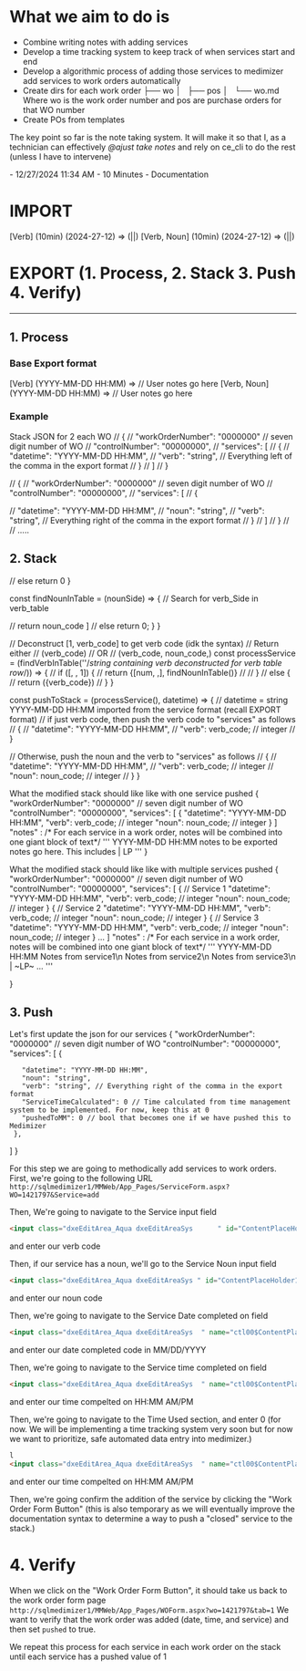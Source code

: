 # What we aim to do is
- Combine writing notes with adding services
- Develop a time tracking system to keep track of when services start and end
- Develop a algorithmic process of adding those services to medimizer add services to work orders automatically
- Create dirs for each work order
├── wo
│   ├── pos
│   └── wo.md
Where wo is the work order number and pos are purchase orders for that WO number 
- Create POs from templates

The key point so far is the note taking system. It will make it so that I, as a technician can effectively *@ajust take notes* and rely on ce_cli to do the rest (unless I have to intervene)

<td class="dxgv">-   12/27/2024 11:34 AM -   10 Minutes - Documentation </td>

# IMPORT
[Verb] (10min) (2024-27-12) => (||) 
[Verb, Noun] (10min) (2024-27-12) => (||) 

# EXPORT (1. Process, 2. Stack 3. Push 4. Verify)
---
## 1. Process
### Base Export format
[Verb] (YYYY-MM-DD HH:MM) => // User notes go here 
[Verb, Noun] (YYYY-MM-DD HH:MM) => // User notes go here 

### Example
 Stack JSON for 2 each WO
// {
//   "workOrderNumber": "0000000" // seven digit number of WO
//   "controlNumber": "00000000",
//   "services": [
//     {
//       "datetime": "YYYY-MM-DD HH:MM",
//       "verb": "string", // Everything left of the comma in the export format
//     }
//   ]
// }

// {
//   "workOrderNumber": "0000000" // seven digit number of WO
//   "controlNumber": "00000000",
//   "services": [
//     {

//       "datetime": "YYYY-MM-DD HH:MM",
//       "noun": "string",
//       "verb": "string", // Everything right of the comma in the export format
//     }
//   ]
// }
//
// .....

## 2. Stack
  // else return 0
}

  const findNounInTable = (nounSide) => {
  // Search for verb_Side in verb_table

  // return noun_code
 ]
// else return 0;
}
}

// Deconstruct [1, verb_code] to get verb code (idk the syntax)
// Return either
// (verb_code)
// OR
// (verb_code, noun_code,)
const processService = (findVerbInTable(''/*string containing verb deconstructed for verb table row*/)) => {
  // if ([, , 1]) {
  // return {[num, ,], findNounInTable()}
  //
  // }
  // else {
  //   return ({verb_code})
  // }
}

const pushToStack = (processService(), datetime) => { // datetime = string YYYY-MM-DD HH:MM imported from the service format (recall EXPORT format)
  // if just verb code, then push the verb code to "services" as follows
  // {
  //     "datetime": "YYYY-MM-DD HH:MM",
  //     "verb": verb_code; // integer
  // }

  // Otherwise, push the noun and the verb to "services" as follows
  // {
  //   "datetime": "YYYY-MM-DD HH:MM",
  //   "verb": verb_code; // integer
  //   "noun": noun_code; // integer
  // }
}

What the modified stack should like like with one service pushed
{ 
  "workOrderNumber": "0000000" // seven digit number of WO
  "controlNumber": "00000000",
  "services": [
    {
      "datetime": "YYYY-MM-DD HH:MM",
      "verb": verb_code; // integer
      "noun": noun_code; // integer
    }
  ]
  "notes" : /* For each service in a work order, notes will be combined into one giant block of text*/
'''
YYYY-MM-DD HH:MM
notes to be exported notes go here. This includes
| LP
'''
}

What the modified stack should like like with multiple services pushed
{
  "workOrderNumber": "0000000" // seven digit number of WO
  "controlNumber": "00000000",
  "services": [
    { // Service 1
      "datetime": "YYYY-MM-DD HH:MM",
      "verb": verb_code; // integer
      "noun": noun_code; // integer
    }
    { // Service 2
      "datetime": "YYYY-MM-DD HH:MM",
      "verb": verb_code; // integer
      "noun": noun_code; // integer
    }
    { // Service 3
      "datetime": "YYYY-MM-DD HH:MM",
      "verb": verb_code; // integer
      "noun": noun_code; // integer
    }
    ...
  ]
  "notes" : /* For each service in a work order, notes will be combined into one giant block of text*/
'''
YYYY-MM-DD HH:MM
Notes from service1\n
Notes from service2\n
Notes from service3\n
| ~LP~
...
'''

}


## 3. Push
Let's first update the json for our services
 {
   "workOrderNumber": "0000000" // seven digit number of WO
   "controlNumber": "00000000",
   "services": [
     {

       "datetime": "YYYY-MM-DD HH:MM",
       "noun": "string",
       "verb": "string", // Everything right of the comma in the export format
       "ServiceTimeCalculated": 0 // Time calculated from time management system to be implemented. For now, keep this at 0
       "pushedToMM": 0 // bool that becomes one if we have pushed this to Medimizer
     },

   ]
 }


For this step we are going to methodically add services to work orders.
First, we're going to the following URL
`http://sqlmedimizer1/MMWeb/App_Pages/ServiceForm.aspx?WO=1421797&Service=add`

Then, We're going to navigate to the Service input field 
~~~html
<input class="dxeEditArea_Aqua dxeEditAreaSys      " id="ContentPlaceHolder1_pagService_cboServiceCode_I" name="ctl00$ContentPlaceHolder1$pagService$cboServiceCode" onfocus="aspxEGotFocus('ContentPlaceHolder1_pagService_cboServiceCode')" onblur="aspxELostFocus('ContentPlaceHolder1_pagService_cboServiceCode')" onchange="aspxETextChanged('ContentPlaceHolder1_pagService_cboServiceCode')" onkeydown="aspxEKeyDown('ContentPlaceHolder1_pagService_cboServiceCode', event)" type="text" style="height:15px;" autocomplete="off">
~~~
and enter our verb code

Then, if our service has a noun, we'll go to the Service Noun input field
~~~html
<input class="dxeEditArea_Aqua dxeEditAreaSys " id="ContentPlaceHolder1_pagService_cboServiceNoun_I" name="ctl00$ContentPlaceHolder1$pagService$cboServiceNoun" onfocus="aspxEGotFocus('ContentPlaceHolder1_pagService_cboServiceNoun')" onblur="aspxELostFocus('ContentPlaceHolder1_pagService_cboServiceNoun')" onchange="aspxETextChanged('ContentPlaceHolder1_pagService_cboServiceNoun')" onkeydown="aspxEKeyDown('ContentPlaceHolder1_pagService_cboServiceNoun', event)" type="text" style="height:15px;" autocomplete="off">
~~~
and enter our noun code

Then, we're going to navigate to the Service Date completed on field
~~~html
<input class="dxeEditArea_Aqua dxeEditAreaSys  " name="ctl00$ContentPlaceHolder1$pagService$datCompletedOn" onkeyup="aspxEKeyUp('ContentPlaceHolder1_pagService_datCompletedOn', event)" value="3/24/2025" id="ContentPlaceHolder1_pagService_datCompletedOn_I" onchange="aspxETextChanged('ContentPlaceHolder1_pagService_datCompletedOn')" onblur="aspxELostFocus('ContentPlaceHolder1_pagService_datCompletedOn')" onfocus="aspxEGotFocus('ContentPlaceHolder1_pagService_datCompletedOn')" type="text" onkeydown="aspxEKeyDown('ContentPlaceHolder1_pagService_datCompletedOn', event)" style="height:15px;" autocomplete="off">
~~~
and enter our date completed code in MM/DD/YYYY

Then, we're going to navigate to the Service time completed on field 
~~~html
<input class="dxeEditArea_Aqua dxeEditAreaSys  " name="ctl00$ContentPlaceHolder1$pagService$timCompletedOn" onkeyup="aspxEKeyUp('ContentPlaceHolder1_pagService_timCompletedOn', event)" value="10:03 PM" id="ContentPlaceHolder1_pagService_timCompletedOn_I" onchange="aspxETextChanged('ContentPlaceHolder1_pagService_timCompletedOn')" onblur="aspxELostFocus('ContentPlaceHolder1_pagService_timCompletedOn')" onfocus="aspxEGotFocus('ContentPlaceHolder1_pagService_timCompletedOn')" type="text" onkeypress="aspxEKeyPress('ContentPlaceHolder1_pagService_timCompletedOn', event)" onkeydown="aspxEKeyDown('ContentPlaceHolder1_pagService_timCompletedOn', event)" style="height:15px;" autocomplete="off">
~~~
and enter our time compelted on HH:MM AM/PM

Then, we're going to navigate to the Time Used section, and enter 0 (for now. We will be implementing a time tracking system very soon but for now we want to prioritize, safe automated data entry into medimizer.)
~~~html
l
<input class="dxeEditArea_Aqua dxeEditAreaSys  " name="ctl00$ContentPlaceHolder1$pagService$timCompletedOn" onkeyup="aspxEKeyUp('ContentPlaceHolder1_pagService_timCompletedOn', event)" value="10:03 PM" id="ContentPlaceHolder1_pagService_timCompletedOn_I" onchange="aspxETextChanged('ContentPlaceHolder1_pagService_timCompletedOn')" onblur="aspxELostFocus('ContentPlaceHolder1_pagService_timCompletedOn')" onfocus="aspxEGotFocus('ContentPlaceHolder1_pagService_timCompletedOn')" type="text" onkeypress="aspxEKeyPress('ContentPlaceHolder1_pagService_timCompletedOn', event)" onkeydown="aspxEKeyDown('ContentPlaceHolder1_pagService_timCompletedOn', event)" style="height:15px;" autocomplete="off">
~~~
and enter our time compelted on HH:MM AM/PM

Then, we're going confirm the addition of the service by clicking the "Work Order Form Button" (this is also temporary as we will eventually improve the documentation syntax to determine a way to push a "closed" service to the stack.)

# 4. Verify
When we click on the "Work Order Form Button", it should take us back to the work order form page
`http://sqlmedimizer1/MMWeb/App_Pages/WOForm.aspx?wo=1421797&tab=1`
We want to verify that the work order was added (date, time, and service) and then set `pushed` to true.

We repeat this process for each service in each work order on the stack until each service has a pushed value of 1
